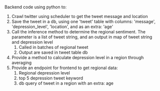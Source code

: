 Backend code using python to:
1. Crawl twitter using scheduler to get the tweet message and location
1. Save the tweet in a db, using one 'tweet' table with columns: 'message', 'depression_level', 'location', and as an extra: 'age'
1. Call the inference method to determine the regional sentiment. The parameter is a list of tweet string, and an output in map of tweet string and depression level
    1. Called in batches of regional tweet
    2. Output are saved in tweet table db
1. Provide a method to calculate depression level in a region through averaging
1. Provide an endpoint for frontend to get regional data:
    1. Regional depression level
    1. top 5 depression tweet keyword
    1. db query of tweet in a region with an extra: age
